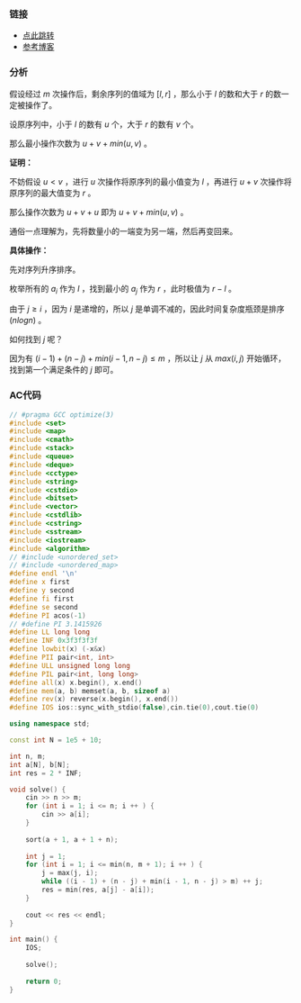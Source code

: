 ### 链接

- [点此跳转](https://www.luogu.com.cn/problem/P8872?contestId=92638)
- [参考博客](https://www.luogu.com.cn/blog/kkksc03/cz-cup5-pre-solution)



### 分析

假设经过 $m$ 次操作后，剩余序列的值域为 $[l,r]$ ，那么小于 $l$ 的数和大于 $r$ 的数一定被操作了。

设原序列中，小于 $l$ 的数有 $u$ 个，大于 $r$ 的数有 $v$ 个。

那么最小操作次数为 $u + v + min(u, v)$ 。

**证明：** 

不妨假设 $u < v$ ，进行 $u$ 次操作将原序列的最小值变为 $l$ ，再进行 $u + v$ 次操作将原序列的最大值变为 $r$ 。

那么操作次数为 $u + v + u$ 即为 $u + v + min(u,v)$ 。

通俗一点理解为，先将数量小的一端变为另一端，然后再变回来。

**具体操作：** 

先对序列升序排序。

枚举所有的 $a_i$ 作为 $l$ ，找到最小的 $a_j$ 作为 $r$ ，此时极值为 $r-l$ 。

由于 $j \ge i$ ，因为 $i$ 是递增的，所以 $j$ 是单调不减的，因此时间复杂度瓶颈是排序 ($nlogn$) 。

如何找到 $j$ 呢？

因为有 $(i-1)+(n-j)+min(i-1,n-j) \le m$ ，所以让 $j$ 从 $max(i,j)$ 开始循环，找到第一个满足条件的 $j$ 即可。



### AC代码

```cpp
// #pragma GCC optimize(3)
#include <set>
#include <map>
#include <cmath>
#include <stack>
#include <queue>
#include <deque>
#include <cctype>
#include <string>
#include <cstdio>
#include <bitset>
#include <vector>
#include <cstdlib>
#include <cstring>
#include <sstream>
#include <iostream>
#include <algorithm>
// #include <unordered_set>
// #include <unordered_map>
#define endl '\n'
#define x first
#define y second
#define fi first
#define se second
#define PI acos(-1)
// #define PI 3.1415926
#define LL long long
#define INF 0x3f3f3f3f
#define lowbit(x) (-x&x)
#define PII pair<int, int>
#define ULL unsigned long long
#define PIL pair<int, long long>
#define all(x) x.begin(), x.end()
#define mem(a, b) memset(a, b, sizeof a)
#define rev(x) reverse(x.begin(), x.end())
#define IOS ios::sync_with_stdio(false),cin.tie(0),cout.tie(0)

using namespace std;

const int N = 1e5 + 10;

int n, m;
int a[N], b[N];
int res = 2 * INF;

void solve() {
	cin >> n >> m;
	for (int i = 1; i <= n; i ++ ) {
		cin >> a[i];
	}
	
	sort(a + 1, a + 1 + n);
	
	int j = 1;
	for (int i = 1; i <= min(n, m + 1); i ++ ) {
		j = max(j, i);
		while ((i - 1) + (n - j) + min(i - 1, n - j) > m) ++ j;
		res = min(res, a[j] - a[i]);
	}
	
	cout << res << endl;
}

int main() {
	IOS;
	
	solve();
	
	return 0;
}
```


